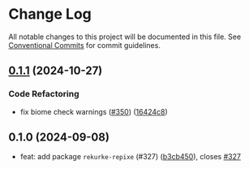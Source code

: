 # Change Log

All notable changes to this project will be documented in this file.
See [Conventional Commits](https://conventionalcommits.org) for commit guidelines.

## [0.1.1](https://github.com/RShirohara/unified-webnovel/compare/@rshirohara/rekurke-repixe@0.1.0...@rshirohara/rekurke-repixe@0.1.1) (2024-10-27)

### Code Refactoring

* fix biome check warnings ([#350](https://github.com/RShirohara/unified-webnovel/issues/350)) ([16424c8](https://github.com/RShirohara/unified-webnovel/commit/16424c88b65ebed5e4be77bf5ba88e5d33088930))

## 0.1.0 (2024-09-08)

* feat: add package `rekurke-repixe` (#327) ([b3cb450](https://github.com/RShirohara/unified-webnovel/commit/b3cb450)), closes [#327](https://github.com/RShirohara/unified-webnovel/issues/327)
